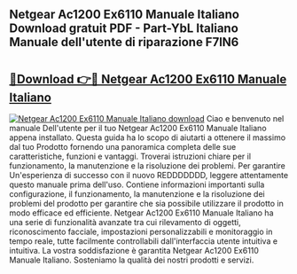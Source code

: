 ## Netgear Ac1200 Ex6110 Manuale Italiano Download gratuit PDF - Part-YbL Italiano Manuale dell'utente di riparazione F7lN6

# <h2><a href="http://dfe5qy.blite.top/?on=Netgear+Ac1200+Ex6110+Manuale+Italiano">🔗Download 👉🔴 Netgear Ac1200 Ex6110 Manuale Italiano</a></h2>

[![Netgear Ac1200 Ex6110 Manuale Italiano download](https://i.imgur.com/lujVjoI.png)](http://dfe5qy.blite.top/?on=Netgear+Ac1200+Ex6110+Manuale+Italiano)
Ciao e benvenuto nel manuale Dell'utente per il tuo Netgear Ac1200 Ex6110 Manuale Italiano appena installato. Questa guida ha lo scopo di aiutarti a ottenere il massimo dal tuo Prodotto fornendo una panoramica completa delle sue caratteristiche, funzioni e vantaggi. Troverai istruzioni chiare per il funzionamento, la manutenzione e la risoluzione dei problemi. Per garantire Un'esperienza di successo con il nuovo REDDDDDDD, leggere attentamente questo manuale prima dell'uso. Contiene informazioni importanti sulla configurazione, il funzionamento, la manutenzione e la risoluzione dei problemi del prodotto per garantire che sia possibile utilizzare il prodotto in modo efficace ed efficiente. Netgear Ac1200 Ex6110 Manuale Italiano ha una serie di funzionalità avanzate tra cui rilevamento di oggetti, riconoscimento facciale, impostazioni personalizzabili e monitoraggio in tempo reale, tutte facilmente controllabili dall'interfaccia utente intuitiva e intuitiva. La vostra soddisfazione è garantita Netgear Ac1200 Ex6110 Manuale Italiano. Sosteniamo la qualità dei nostri prodotti e servizi.
